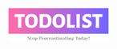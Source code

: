 <div style="display: flex; justify-content: center; align-items: center; padding-top: 5rem;">
  <img src="./todolist-logo.png" alt="Logo" style="max-width: 200px;">
</div>

